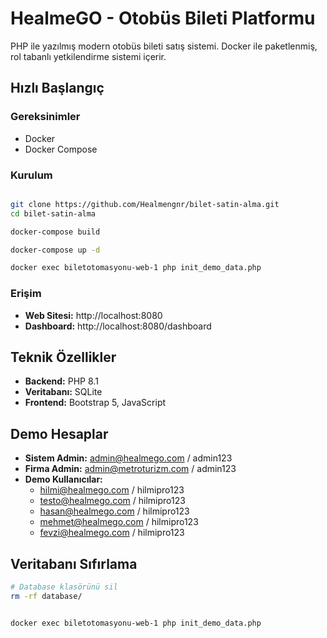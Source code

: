# HealmeGO - Otobüs Bileti Platformu

PHP ile yazılmış modern otobüs bileti satış sistemi. Docker ile paketlenmiş, rol tabanlı yetkilendirme sistemi içerir.

##  Hızlı Başlangıç

### Gereksinimler
- Docker
- Docker Compose

### Kurulum
```bash

git clone https://github.com/Healmengnr/bilet-satin-alma.git
cd bilet-satin-alma

docker-compose build

docker-compose up -d

docker exec biletotomasyonu-web-1 php init_demo_data.php
```

### Erişim
- **Web Sitesi:** http://localhost:8080
- **Dashboard:** http://localhost:8080/dashboard

##  Teknik Özellikler

- **Backend:** PHP 8.1
- **Veritabanı:** SQLite
- **Frontend:** Bootstrap 5, JavaScript

##  Demo Hesaplar

- **Sistem Admin:** admin@healmego.com / admin123
- **Firma Admin:** admin@metroturizm.com / admin123
- **Demo Kullanıcılar:** 
  - hilmi@healmego.com / hilmipro123
  - testo@healmego.com / hilmipro123
  - hasan@healmego.com / hilmipro123
  - mehmet@healmego.com / hilmipro123
  - fevzi@healmego.com / hilmipro123


## Veritabanı Sıfırlama
```bash
# Database klasörünü sil
rm -rf database/


docker exec biletotomasyonu-web-1 php init_demo_data.php
```
